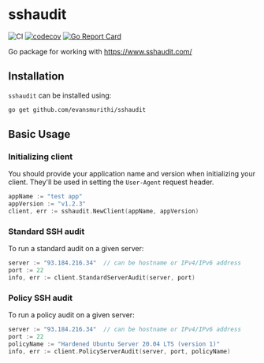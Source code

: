 # sshaudit

![CI](https://github.com/evansmurithi/sshaudit/workflows/CI/badge.svg)
[![codecov](https://codecov.io/gh/evansmurithi/sshaudit/branch/main/graph/badge.svg?token=raBX0FtVdW)](https://codecov.io/gh/evansmurithi/sshaudit)
[![Go Report Card](https://goreportcard.com/badge/github.com/evansmurithi/sshaudit)](https://goreportcard.com/report/github.com/evansmurithi/sshaudit)

Go package for working with https://www.sshaudit.com/

## Installation

`sshaudit` can be installed using:

```sh
go get github.com/evansmurithi/sshaudit
```

## Basic Usage

### Initializing client

You should provide your application name and version when initializing your client. They'll be used in setting the `User-Agent` request header.

```Go
appName := "test app"
appVersion := "v1.2.3"
client, err := sshaudit.NewClient(appName, appVersion)
```

### Standard SSH audit

To run a standard audit on a given server:

```Go
server := "93.184.216.34"  // can be hostname or IPv4/IPv6 address
port := 22
info, err := client.StandardServerAudit(server, port)
```

### Policy SSH audit

To run a policy audit on a given server:

```Go
server := "93.184.216.34"  // can be hostname or IPv4/IPv6 address
port := 22
policyName := "Hardened Ubuntu Server 20.04 LTS (version 1)"
info, err := client.PolicyServerAudit(server, port, policyName)
```
